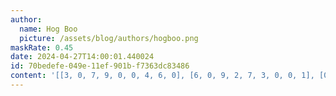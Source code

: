 ```yaml
---
author:
  name: Hog Boo
  picture: /assets/blog/authors/hogboo.png
maskRate: 0.45
date: 2024-04-27T14:00:01.440024
id: 70bedefe-049e-11ef-901b-f7363dc83486
content: '[[3, 0, 7, 9, 0, 0, 4, 6, 0], [6, 0, 9, 2, 7, 3, 0, 0, 1], [0, 0, 0, 4, 0, 0, 0, 0, 3], [5, 0, 1, 7, 0, 0, 0, 2, 0], [0, 3, 6, 5, 0, 1, 8, 0, 4], [7, 0, 4, 8, 2, 0, 3, 0, 0], [8, 1, 5, 6, 4, 2, 0, 3, 7], [0, 6, 0, 1, 5, 0, 2, 4, 0], [4, 7, 0, 0, 8, 0, 0, 0, 6]]'
---
```

